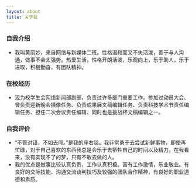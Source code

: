 ```yaml
---
layout: about
title: 关于我
---
```

### 自我介绍
- 我叫黄丽妙，来自网络与新媒体二班。性格温和而又不失活泼，善于与人沟通，做事不会太强势。热爱生活，性格开朗活泼，乐观向上，乐于助人，乐于进取，积极勤奋，有团队精神。
### 在校经历
- 现为校学生会网络新闻部副部，负责过许多部门重要工作。参加过动员大会、曾负责迎新晚会摄像任务、负责成果展文稿编辑任务、负责科技学术节责任编辑任务、担任二次会议责任编辑、同时也是挑战杯文稿编辑之一。
### 自我评价
- “不管对错，不如去闯。”是我的座右铭。我非常勇于去尝试新鲜事物，即使再忙碌，对于自己喜欢的东西我总是会乐于去牺牲自己的时间以及精力。在我看来，没有实现不了的梦，只有不敢去做的人。
- 我的优点是做事比较认真负责，工作认真积极。富有工作激情，乐业敬业。有良好的交际技能、沟通交流谈判技巧及较强的团队合作精神，有良好的职业道德和素质。